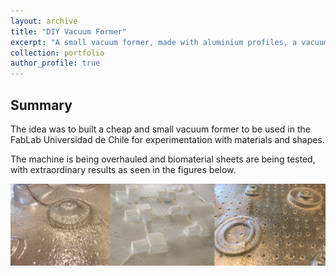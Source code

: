 ```yaml
---
layout: archive
title: "DIY Vacuum Former"
excerpt: "A small vacuum former, made with aluminium profiles, a vacuum cleaner, Arduino and ceramic heaters."
collection: portfolio
author_profile: true
---
```


## Summary

The idea was to built a cheap and small vacuum former to be used in the FabLab Universidad de Chile for experimentation with materials and shapes. 

The machine is being overhauled and biomaterial sheets are being tested, with extraordinary results as seen in the figures below.

<img src="/images/B1.png" width="800">





